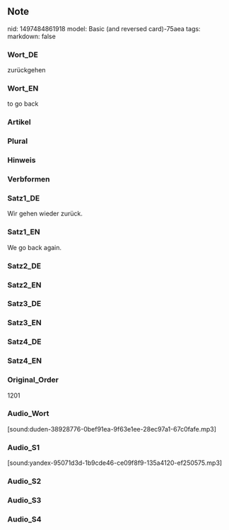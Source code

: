 ## Note
nid: 1497484861918
model: Basic (and reversed card)-75aea
tags: 
markdown: false

### Wort_DE
zurückgehen

### Wort_EN
to go back

### Artikel


### Plural


### Hinweis


### Verbformen


### Satz1_DE
Wir gehen wieder zurück.

### Satz1_EN
We go back again.

### Satz2_DE


### Satz2_EN


### Satz3_DE


### Satz3_EN


### Satz4_DE


### Satz4_EN


### Original_Order
1201

### Audio_Wort
[sound:duden-38928776-0bef91ea-9f63e1ee-28ec97a1-67c0fafe.mp3]

### Audio_S1
[sound:yandex-95071d3d-1b9cde46-ce09f8f9-135a4120-ef250575.mp3]

### Audio_S2


### Audio_S3


### Audio_S4


